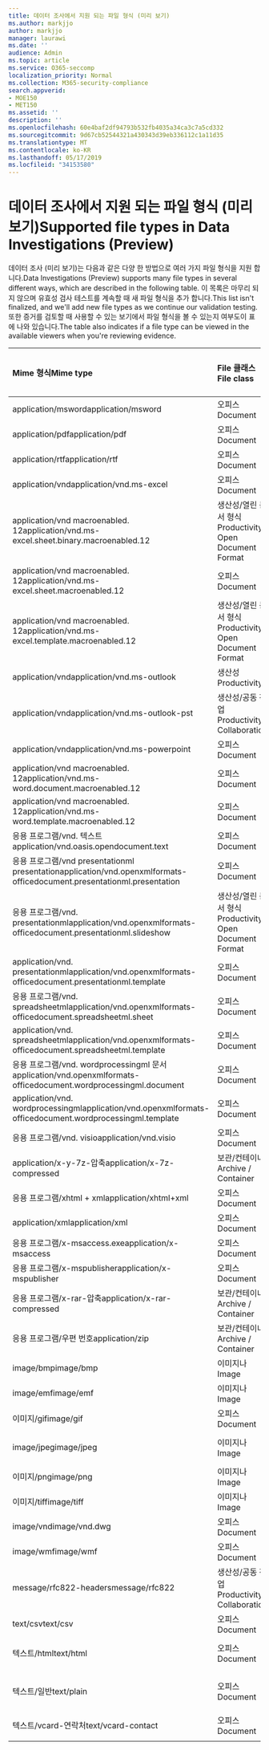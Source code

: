 ```yaml
---
title: 데이터 조사에서 지원 되는 파일 형식 (미리 보기)
ms.author: markjjo
author: markjjo
manager: laurawi
ms.date: ''
audience: Admin
ms.topic: article
ms.service: O365-seccomp
localization_priority: Normal
ms.collection: M365-security-compliance
search.appverid:
- MOE150
- MET150
ms.assetid: ''
description: ''
ms.openlocfilehash: 60e4baf2df94793b532fb4035a34ca3c7a5cd332
ms.sourcegitcommit: 9d67cb52544321a430343d39eb336112c1a11d35
ms.translationtype: MT
ms.contentlocale: ko-KR
ms.lasthandoff: 05/17/2019
ms.locfileid: "34153580"
---
```

# <a name="supported-file-types-in-data-investigations-preview"></a><span data-ttu-id="03955-102">데이터 조사에서 지원 되는 파일 형식 (미리 보기)</span><span class="sxs-lookup"><span data-stu-id="03955-102">Supported file types in Data Investigations (Preview)</span></span>

<span data-ttu-id="03955-103">데이터 조사 (미리 보기)는 다음과 같은 다양 한 방법으로 여러 가지 파일 형식을 지원 합니다.</span><span class="sxs-lookup"><span data-stu-id="03955-103">Data Investigations (Preview) supports many file types in several different ways, which are described in the following table.</span></span> <span data-ttu-id="03955-104">이 목록은 마무리 되지 않으며 유효성 검사 테스트를 계속할 때 새 파일 형식을 추가 합니다.</span><span class="sxs-lookup"><span data-stu-id="03955-104">This list isn't finalized, and we'll add new file types as we continue our validation testing.</span></span> <span data-ttu-id="03955-105">또한 증거를 검토할 때 사용할 수 있는 보기에서 파일 형식을 볼 수 있는지 여부도이 표에 나와 있습니다.</span><span class="sxs-lookup"><span data-stu-id="03955-105">The table also indicates if a file type can be viewed in the available viewers when you're reviewing evidence.</span></span>

| <span data-ttu-id="03955-106">Mime 형식</span><span class="sxs-lookup"><span data-stu-id="03955-106">Mime type</span></span> | <span data-ttu-id="03955-107">File 클래스</span><span class="sxs-lookup"><span data-stu-id="03955-107">File class</span></span> | <span data-ttu-id="03955-108">네이티브 뷰어</span><span class="sxs-lookup"><span data-stu-id="03955-108">Native viewer</span></span> | <span data-ttu-id="03955-109">텍스트 뷰어</span><span class="sxs-lookup"><span data-stu-id="03955-109">Text viewer</span></span> | <span data-ttu-id="03955-110">주석 달기 보기</span><span class="sxs-lookup"><span data-stu-id="03955-110">Annotate viewer</span></span> | <span data-ttu-id="03955-111">컨테이너 추출</span><span class="sxs-lookup"><span data-stu-id="03955-111">Container extraction</span></span> | <span data-ttu-id="03955-112">간격</span><span class="sxs-lookup"><span data-stu-id="03955-112">Extensions</span></span> |
| :- | :- | :- | :- | :- | :- | :- |
| <span data-ttu-id="03955-113">application/msword</span><span class="sxs-lookup"><span data-stu-id="03955-113">application/msword</span></span> | <span data-ttu-id="03955-114">오피스</span><span class="sxs-lookup"><span data-stu-id="03955-114">Document</span></span> | <span data-ttu-id="03955-115">예</span><span class="sxs-lookup"><span data-stu-id="03955-115">Yes</span></span> | <span data-ttu-id="03955-116">예</span><span class="sxs-lookup"><span data-stu-id="03955-116">Yes</span></span> | <span data-ttu-id="03955-117">예</span><span class="sxs-lookup"><span data-stu-id="03955-117">Yes</span></span> | <span data-ttu-id="03955-118">아니요</span><span class="sxs-lookup"><span data-stu-id="03955-118">No</span></span> | <span data-ttu-id="03955-119">.doc; .dat</span><span class="sxs-lookup"><span data-stu-id="03955-119">.doc; .dat</span></span> |
| <span data-ttu-id="03955-120">application/pdf</span><span class="sxs-lookup"><span data-stu-id="03955-120">application/pdf</span></span> | <span data-ttu-id="03955-121">오피스</span><span class="sxs-lookup"><span data-stu-id="03955-121">Document</span></span> | <span data-ttu-id="03955-122">예</span><span class="sxs-lookup"><span data-stu-id="03955-122">Yes</span></span> | <span data-ttu-id="03955-123">예</span><span class="sxs-lookup"><span data-stu-id="03955-123">Yes</span></span> | <span data-ttu-id="03955-124">예</span><span class="sxs-lookup"><span data-stu-id="03955-124">Yes</span></span> | <span data-ttu-id="03955-125">아니요</span><span class="sxs-lookup"><span data-stu-id="03955-125">No</span></span> | <span data-ttu-id="03955-126">.pdf</span><span class="sxs-lookup"><span data-stu-id="03955-126">.pdf</span></span> |
| <span data-ttu-id="03955-127">application/rtf</span><span class="sxs-lookup"><span data-stu-id="03955-127">application/rtf</span></span> | <span data-ttu-id="03955-128">오피스</span><span class="sxs-lookup"><span data-stu-id="03955-128">Document</span></span> | <span data-ttu-id="03955-129">예</span><span class="sxs-lookup"><span data-stu-id="03955-129">Yes</span></span> | <span data-ttu-id="03955-130">예</span><span class="sxs-lookup"><span data-stu-id="03955-130">Yes</span></span> | <span data-ttu-id="03955-131">예</span><span class="sxs-lookup"><span data-stu-id="03955-131">Yes</span></span> | <span data-ttu-id="03955-132">아니요</span><span class="sxs-lookup"><span data-stu-id="03955-132">No</span></span> | <span data-ttu-id="03955-133">.rtf;. .doc</span><span class="sxs-lookup"><span data-stu-id="03955-133">.rtf;.doc</span></span> |
| <span data-ttu-id="03955-134">application/vnd</span><span class="sxs-lookup"><span data-stu-id="03955-134">application/vnd.ms-excel</span></span> | <span data-ttu-id="03955-135">오피스</span><span class="sxs-lookup"><span data-stu-id="03955-135">Document</span></span> | <span data-ttu-id="03955-136">예</span><span class="sxs-lookup"><span data-stu-id="03955-136">Yes</span></span> | <span data-ttu-id="03955-137">예</span><span class="sxs-lookup"><span data-stu-id="03955-137">Yes</span></span> | <span data-ttu-id="03955-138">예</span><span class="sxs-lookup"><span data-stu-id="03955-138">Yes</span></span> | <span data-ttu-id="03955-139">아니요</span><span class="sxs-lookup"><span data-stu-id="03955-139">No</span></span> | <span data-ttu-id="03955-140">.xls; .dat</span><span class="sxs-lookup"><span data-stu-id="03955-140">.xls; .dat</span></span> |
| <span data-ttu-id="03955-141">application/vnd macroenabled. 12</span><span class="sxs-lookup"><span data-stu-id="03955-141">application/vnd.ms-excel.sheet.binary.macroenabled.12</span></span> | <span data-ttu-id="03955-142">생산성/열린 문서 형식</span><span class="sxs-lookup"><span data-stu-id="03955-142">Productivity / Open Document Format</span></span> | <span data-ttu-id="03955-143">예</span><span class="sxs-lookup"><span data-stu-id="03955-143">Yes</span></span> | <span data-ttu-id="03955-144">예</span><span class="sxs-lookup"><span data-stu-id="03955-144">Yes</span></span> | <span data-ttu-id="03955-145">아니요</span><span class="sxs-lookup"><span data-stu-id="03955-145">No</span></span> | <span data-ttu-id="03955-146">아니요</span><span class="sxs-lookup"><span data-stu-id="03955-146">No</span></span> | <span data-ttu-id="03955-147">.xlsb</span><span class="sxs-lookup"><span data-stu-id="03955-147">.xlsb</span></span> |
| <span data-ttu-id="03955-148">application/vnd macroenabled. 12</span><span class="sxs-lookup"><span data-stu-id="03955-148">application/vnd.ms-excel.sheet.macroenabled.12</span></span> | <span data-ttu-id="03955-149">오피스</span><span class="sxs-lookup"><span data-stu-id="03955-149">Document</span></span> | <span data-ttu-id="03955-150">예</span><span class="sxs-lookup"><span data-stu-id="03955-150">Yes</span></span> | <span data-ttu-id="03955-151">예</span><span class="sxs-lookup"><span data-stu-id="03955-151">Yes</span></span> | <span data-ttu-id="03955-152">예</span><span class="sxs-lookup"><span data-stu-id="03955-152">Yes</span></span> | <span data-ttu-id="03955-153">아니요</span><span class="sxs-lookup"><span data-stu-id="03955-153">No</span></span> | <span data-ttu-id="03955-154">.xlsm</span><span class="sxs-lookup"><span data-stu-id="03955-154">.xlsm</span></span> |
| <span data-ttu-id="03955-155">application/vnd macroenabled. 12</span><span class="sxs-lookup"><span data-stu-id="03955-155">application/vnd.ms-excel.template.macroenabled.12</span></span> | <span data-ttu-id="03955-156">생산성/열린 문서 형식</span><span class="sxs-lookup"><span data-stu-id="03955-156">Productivity / Open Document Format</span></span> | <span data-ttu-id="03955-157">아니요</span><span class="sxs-lookup"><span data-stu-id="03955-157">No</span></span> | <span data-ttu-id="03955-158">예</span><span class="sxs-lookup"><span data-stu-id="03955-158">Yes</span></span> | <span data-ttu-id="03955-159">아니요</span><span class="sxs-lookup"><span data-stu-id="03955-159">No</span></span> | <span data-ttu-id="03955-160">아니요</span><span class="sxs-lookup"><span data-stu-id="03955-160">No</span></span> | <span data-ttu-id="03955-161">. .xltm</span><span class="sxs-lookup"><span data-stu-id="03955-161">.xltm</span></span> |
| <span data-ttu-id="03955-162">application/vnd</span><span class="sxs-lookup"><span data-stu-id="03955-162">application/vnd.ms-outlook</span></span> | <span data-ttu-id="03955-163">생산성</span><span class="sxs-lookup"><span data-stu-id="03955-163">Productivity</span></span> | <span data-ttu-id="03955-164">아니요</span><span class="sxs-lookup"><span data-stu-id="03955-164">No</span></span> | <span data-ttu-id="03955-165">아니요</span><span class="sxs-lookup"><span data-stu-id="03955-165">No</span></span> | <span data-ttu-id="03955-166">아니요</span><span class="sxs-lookup"><span data-stu-id="03955-166">No</span></span> | <span data-ttu-id="03955-167">아니요</span><span class="sxs-lookup"><span data-stu-id="03955-167">No</span></span> | <span data-ttu-id="03955-168">.msg</span><span class="sxs-lookup"><span data-stu-id="03955-168">.msg</span></span> |
| <span data-ttu-id="03955-169">application/vnd</span><span class="sxs-lookup"><span data-stu-id="03955-169">application/vnd.ms-outlook-pst</span></span> | <span data-ttu-id="03955-170">생산성/공동 작업</span><span class="sxs-lookup"><span data-stu-id="03955-170">Productivity / Collaboration</span></span> | <span data-ttu-id="03955-171">아니요</span><span class="sxs-lookup"><span data-stu-id="03955-171">No</span></span> | <span data-ttu-id="03955-172">아니요</span><span class="sxs-lookup"><span data-stu-id="03955-172">No</span></span> | <span data-ttu-id="03955-173">아니요</span><span class="sxs-lookup"><span data-stu-id="03955-173">No</span></span> | <span data-ttu-id="03955-174">예</span><span class="sxs-lookup"><span data-stu-id="03955-174">Yes</span></span> | <span data-ttu-id="03955-175">.pst</span><span class="sxs-lookup"><span data-stu-id="03955-175">.pst</span></span> |
| <span data-ttu-id="03955-176">application/vnd</span><span class="sxs-lookup"><span data-stu-id="03955-176">application/vnd.ms-powerpoint</span></span> | <span data-ttu-id="03955-177">오피스</span><span class="sxs-lookup"><span data-stu-id="03955-177">Document</span></span> | <span data-ttu-id="03955-178">예</span><span class="sxs-lookup"><span data-stu-id="03955-178">Yes</span></span> | <span data-ttu-id="03955-179">예</span><span class="sxs-lookup"><span data-stu-id="03955-179">Yes</span></span> | <span data-ttu-id="03955-180">예</span><span class="sxs-lookup"><span data-stu-id="03955-180">Yes</span></span> | <span data-ttu-id="03955-181">아니요</span><span class="sxs-lookup"><span data-stu-id="03955-181">No</span></span> | <span data-ttu-id="03955-182">.ppt; .pps;. p</span><span class="sxs-lookup"><span data-stu-id="03955-182">.ppt; .pps;.pot</span></span> |
| <span data-ttu-id="03955-183">application/vnd macroenabled. 12</span><span class="sxs-lookup"><span data-stu-id="03955-183">application/vnd.ms-word.document.macroenabled.12</span></span> | <span data-ttu-id="03955-184">오피스</span><span class="sxs-lookup"><span data-stu-id="03955-184">Document</span></span> | <span data-ttu-id="03955-185">예</span><span class="sxs-lookup"><span data-stu-id="03955-185">Yes</span></span> | <span data-ttu-id="03955-186">예</span><span class="sxs-lookup"><span data-stu-id="03955-186">Yes</span></span> | <span data-ttu-id="03955-187">예</span><span class="sxs-lookup"><span data-stu-id="03955-187">Yes</span></span> | <span data-ttu-id="03955-188">아니요</span><span class="sxs-lookup"><span data-stu-id="03955-188">No</span></span> | <span data-ttu-id="03955-189">.docm</span><span class="sxs-lookup"><span data-stu-id="03955-189">.docm</span></span> |
| <span data-ttu-id="03955-190">application/vnd macroenabled. 12</span><span class="sxs-lookup"><span data-stu-id="03955-190">application/vnd.ms-word.template.macroenabled.12</span></span> | <span data-ttu-id="03955-191">오피스</span><span class="sxs-lookup"><span data-stu-id="03955-191">Document</span></span> | <span data-ttu-id="03955-192">예</span><span class="sxs-lookup"><span data-stu-id="03955-192">Yes</span></span> | <span data-ttu-id="03955-193">예</span><span class="sxs-lookup"><span data-stu-id="03955-193">Yes</span></span> | <span data-ttu-id="03955-194">예</span><span class="sxs-lookup"><span data-stu-id="03955-194">Yes</span></span> | <span data-ttu-id="03955-195">아니요</span><span class="sxs-lookup"><span data-stu-id="03955-195">No</span></span> | <span data-ttu-id="03955-196">normal.dotm</span><span class="sxs-lookup"><span data-stu-id="03955-196">.dotm</span></span> |
| <span data-ttu-id="03955-197">응용 프로그램/vnd. 텍스트</span><span class="sxs-lookup"><span data-stu-id="03955-197">application/vnd.oasis.opendocument.text</span></span> | <span data-ttu-id="03955-198">오피스</span><span class="sxs-lookup"><span data-stu-id="03955-198">Document</span></span> | <span data-ttu-id="03955-199">예</span><span class="sxs-lookup"><span data-stu-id="03955-199">Yes</span></span> | <span data-ttu-id="03955-200">예</span><span class="sxs-lookup"><span data-stu-id="03955-200">Yes</span></span> | <span data-ttu-id="03955-201">예</span><span class="sxs-lookup"><span data-stu-id="03955-201">Yes</span></span> | <span data-ttu-id="03955-202">아니요</span><span class="sxs-lookup"><span data-stu-id="03955-202">No</span></span> | <span data-ttu-id="03955-203">odt</span><span class="sxs-lookup"><span data-stu-id="03955-203">.odt;</span></span>  |
| <span data-ttu-id="03955-204">응용 프로그램/vnd presentationml presentation</span><span class="sxs-lookup"><span data-stu-id="03955-204">application/vnd.openxmlformats-officedocument.presentationml.presentation</span></span> | <span data-ttu-id="03955-205">오피스</span><span class="sxs-lookup"><span data-stu-id="03955-205">Document</span></span> | <span data-ttu-id="03955-206">예</span><span class="sxs-lookup"><span data-stu-id="03955-206">Yes</span></span> | <span data-ttu-id="03955-207">예</span><span class="sxs-lookup"><span data-stu-id="03955-207">Yes</span></span> | <span data-ttu-id="03955-208">예</span><span class="sxs-lookup"><span data-stu-id="03955-208">Yes</span></span> | <span data-ttu-id="03955-209">아니요</span><span class="sxs-lookup"><span data-stu-id="03955-209">No</span></span> | <span data-ttu-id="03955-210">.pptx</span><span class="sxs-lookup"><span data-stu-id="03955-210">.pptx</span></span> |
| <span data-ttu-id="03955-211">응용 프로그램/vnd. presentationml</span><span class="sxs-lookup"><span data-stu-id="03955-211">application/vnd.openxmlformats-officedocument.presentationml.slideshow</span></span> | <span data-ttu-id="03955-212">생산성/열린 문서 형식</span><span class="sxs-lookup"><span data-stu-id="03955-212">Productivity / Open Document Format</span></span> | <span data-ttu-id="03955-213">예</span><span class="sxs-lookup"><span data-stu-id="03955-213">Yes</span></span> | <span data-ttu-id="03955-214">예</span><span class="sxs-lookup"><span data-stu-id="03955-214">Yes</span></span> | <span data-ttu-id="03955-215">예</span><span class="sxs-lookup"><span data-stu-id="03955-215">Yes</span></span> | <span data-ttu-id="03955-216">아니요</span><span class="sxs-lookup"><span data-stu-id="03955-216">No</span></span> | <span data-ttu-id="03955-217">. ppsx</span><span class="sxs-lookup"><span data-stu-id="03955-217">.ppsx</span></span> |
| <span data-ttu-id="03955-218">application/vnd. presentationml</span><span class="sxs-lookup"><span data-stu-id="03955-218">application/vnd.openxmlformats-officedocument.presentationml.template</span></span> | <span data-ttu-id="03955-219">오피스</span><span class="sxs-lookup"><span data-stu-id="03955-219">Document</span></span> | <span data-ttu-id="03955-220">예</span><span class="sxs-lookup"><span data-stu-id="03955-220">Yes</span></span> | <span data-ttu-id="03955-221">예</span><span class="sxs-lookup"><span data-stu-id="03955-221">Yes</span></span> | <span data-ttu-id="03955-222">예</span><span class="sxs-lookup"><span data-stu-id="03955-222">Yes</span></span> | <span data-ttu-id="03955-223">아니요</span><span class="sxs-lookup"><span data-stu-id="03955-223">No</span></span> | <span data-ttu-id="03955-224">. potx</span><span class="sxs-lookup"><span data-stu-id="03955-224">.potx</span></span> |
| <span data-ttu-id="03955-225">응용 프로그램/vnd. spreadsheetml</span><span class="sxs-lookup"><span data-stu-id="03955-225">application/vnd.openxmlformats-officedocument.spreadsheetml.sheet</span></span> | <span data-ttu-id="03955-226">오피스</span><span class="sxs-lookup"><span data-stu-id="03955-226">Document</span></span> | <span data-ttu-id="03955-227">예</span><span class="sxs-lookup"><span data-stu-id="03955-227">Yes</span></span> | <span data-ttu-id="03955-228">예</span><span class="sxs-lookup"><span data-stu-id="03955-228">Yes</span></span> | <span data-ttu-id="03955-229">예</span><span class="sxs-lookup"><span data-stu-id="03955-229">Yes</span></span> | <span data-ttu-id="03955-230">아니요</span><span class="sxs-lookup"><span data-stu-id="03955-230">No</span></span> | <span data-ttu-id="03955-231">.xlsx</span><span class="sxs-lookup"><span data-stu-id="03955-231">.xlsx</span></span> |
| <span data-ttu-id="03955-232">application/vnd. spreadsheetml</span><span class="sxs-lookup"><span data-stu-id="03955-232">application/vnd.openxmlformats-officedocument.spreadsheetml.template</span></span> | <span data-ttu-id="03955-233">오피스</span><span class="sxs-lookup"><span data-stu-id="03955-233">Document</span></span> | <span data-ttu-id="03955-234">예</span><span class="sxs-lookup"><span data-stu-id="03955-234">Yes</span></span> | <span data-ttu-id="03955-235">예</span><span class="sxs-lookup"><span data-stu-id="03955-235">Yes</span></span> | <span data-ttu-id="03955-236">예</span><span class="sxs-lookup"><span data-stu-id="03955-236">Yes</span></span> | <span data-ttu-id="03955-237">아니요</span><span class="sxs-lookup"><span data-stu-id="03955-237">No</span></span> | <span data-ttu-id="03955-238">. .xltx</span><span class="sxs-lookup"><span data-stu-id="03955-238">.xltx</span></span> |
| <span data-ttu-id="03955-239">응용 프로그램/vnd. wordprocessingml 문서</span><span class="sxs-lookup"><span data-stu-id="03955-239">application/vnd.openxmlformats-officedocument.wordprocessingml.document</span></span> | <span data-ttu-id="03955-240">오피스</span><span class="sxs-lookup"><span data-stu-id="03955-240">Document</span></span> | <span data-ttu-id="03955-241">예</span><span class="sxs-lookup"><span data-stu-id="03955-241">Yes</span></span> | <span data-ttu-id="03955-242">예</span><span class="sxs-lookup"><span data-stu-id="03955-242">Yes</span></span> | <span data-ttu-id="03955-243">예</span><span class="sxs-lookup"><span data-stu-id="03955-243">Yes</span></span> | <span data-ttu-id="03955-244">아니요</span><span class="sxs-lookup"><span data-stu-id="03955-244">No</span></span> | <span data-ttu-id="03955-245">.docx</span><span class="sxs-lookup"><span data-stu-id="03955-245">.docx</span></span> |
| <span data-ttu-id="03955-246">application/vnd. wordprocessingml</span><span class="sxs-lookup"><span data-stu-id="03955-246">application/vnd.openxmlformats-officedocument.wordprocessingml.template</span></span> | <span data-ttu-id="03955-247">오피스</span><span class="sxs-lookup"><span data-stu-id="03955-247">Document</span></span> | <span data-ttu-id="03955-248">예</span><span class="sxs-lookup"><span data-stu-id="03955-248">Yes</span></span> | <span data-ttu-id="03955-249">예</span><span class="sxs-lookup"><span data-stu-id="03955-249">Yes</span></span> | <span data-ttu-id="03955-250">예</span><span class="sxs-lookup"><span data-stu-id="03955-250">Yes</span></span> | <span data-ttu-id="03955-251">아니요</span><span class="sxs-lookup"><span data-stu-id="03955-251">No</span></span> | <span data-ttu-id="03955-252">. dotx</span><span class="sxs-lookup"><span data-stu-id="03955-252">.dotx</span></span> |
| <span data-ttu-id="03955-253">응용 프로그램/vnd. visio</span><span class="sxs-lookup"><span data-stu-id="03955-253">application/vnd.visio</span></span> | <span data-ttu-id="03955-254">오피스</span><span class="sxs-lookup"><span data-stu-id="03955-254">Document</span></span> | <span data-ttu-id="03955-255">예</span><span class="sxs-lookup"><span data-stu-id="03955-255">Yes</span></span> | <span data-ttu-id="03955-256">예</span><span class="sxs-lookup"><span data-stu-id="03955-256">Yes</span></span> | <span data-ttu-id="03955-257">예</span><span class="sxs-lookup"><span data-stu-id="03955-257">Yes</span></span> | <span data-ttu-id="03955-258">아니요</span><span class="sxs-lookup"><span data-stu-id="03955-258">No</span></span> | <span data-ttu-id="03955-259">.vsd</span><span class="sxs-lookup"><span data-stu-id="03955-259">.vsd</span></span> |
| <span data-ttu-id="03955-260">application/x-y-7z-압축</span><span class="sxs-lookup"><span data-stu-id="03955-260">application/x-7z-compressed</span></span> | <span data-ttu-id="03955-261">보관/컨테이너</span><span class="sxs-lookup"><span data-stu-id="03955-261">Archive / Container</span></span> | <span data-ttu-id="03955-262">아니요</span><span class="sxs-lookup"><span data-stu-id="03955-262">No</span></span> | <span data-ttu-id="03955-263">아니요</span><span class="sxs-lookup"><span data-stu-id="03955-263">No</span></span> | <span data-ttu-id="03955-264">아니요</span><span class="sxs-lookup"><span data-stu-id="03955-264">No</span></span> | <span data-ttu-id="03955-265">예</span><span class="sxs-lookup"><span data-stu-id="03955-265">Yes</span></span> | <span data-ttu-id="03955-266">.7z</span><span class="sxs-lookup"><span data-stu-id="03955-266">.7z</span></span> |
| <span data-ttu-id="03955-267">응용 프로그램/xhtml + xml</span><span class="sxs-lookup"><span data-stu-id="03955-267">application/xhtml+xml</span></span> | <span data-ttu-id="03955-268">오피스</span><span class="sxs-lookup"><span data-stu-id="03955-268">Document</span></span> | <span data-ttu-id="03955-269">예</span><span class="sxs-lookup"><span data-stu-id="03955-269">Yes</span></span> | <span data-ttu-id="03955-270">예</span><span class="sxs-lookup"><span data-stu-id="03955-270">Yes</span></span> | <span data-ttu-id="03955-271">예</span><span class="sxs-lookup"><span data-stu-id="03955-271">Yes</span></span> | <span data-ttu-id="03955-272">아니요</span><span class="sxs-lookup"><span data-stu-id="03955-272">No</span></span> | <span data-ttu-id="03955-273">. xhtml</span><span class="sxs-lookup"><span data-stu-id="03955-273">.xhtml</span></span> |
| <span data-ttu-id="03955-274">application/xml</span><span class="sxs-lookup"><span data-stu-id="03955-274">application/xml</span></span> | <span data-ttu-id="03955-275">오피스</span><span class="sxs-lookup"><span data-stu-id="03955-275">Document</span></span> | <span data-ttu-id="03955-276">예</span><span class="sxs-lookup"><span data-stu-id="03955-276">Yes</span></span> | <span data-ttu-id="03955-277">예</span><span class="sxs-lookup"><span data-stu-id="03955-277">Yes</span></span> | <span data-ttu-id="03955-278">예</span><span class="sxs-lookup"><span data-stu-id="03955-278">Yes</span></span> | <span data-ttu-id="03955-279">아니요</span><span class="sxs-lookup"><span data-stu-id="03955-279">No</span></span> | <span data-ttu-id="03955-280">.xml</span><span class="sxs-lookup"><span data-stu-id="03955-280">.xml</span></span> |
| <span data-ttu-id="03955-281">응용 프로그램/x-msaccess.exe</span><span class="sxs-lookup"><span data-stu-id="03955-281">application/x-msaccess</span></span> | <span data-ttu-id="03955-282">오피스</span><span class="sxs-lookup"><span data-stu-id="03955-282">Document</span></span> | <span data-ttu-id="03955-283">예</span><span class="sxs-lookup"><span data-stu-id="03955-283">Yes</span></span> | <span data-ttu-id="03955-284">예</span><span class="sxs-lookup"><span data-stu-id="03955-284">Yes</span></span> | <span data-ttu-id="03955-285">예</span><span class="sxs-lookup"><span data-stu-id="03955-285">Yes</span></span> | <span data-ttu-id="03955-286">아니요</span><span class="sxs-lookup"><span data-stu-id="03955-286">No</span></span> | <span data-ttu-id="03955-287">.mdb</span><span class="sxs-lookup"><span data-stu-id="03955-287">.mdb</span></span> |
| <span data-ttu-id="03955-288">응용 프로그램/x-mspublisher</span><span class="sxs-lookup"><span data-stu-id="03955-288">application/x-mspublisher</span></span> | <span data-ttu-id="03955-289">오피스</span><span class="sxs-lookup"><span data-stu-id="03955-289">Document</span></span> | <span data-ttu-id="03955-290">예</span><span class="sxs-lookup"><span data-stu-id="03955-290">Yes</span></span> | <span data-ttu-id="03955-291">예</span><span class="sxs-lookup"><span data-stu-id="03955-291">Yes</span></span> | <span data-ttu-id="03955-292">예</span><span class="sxs-lookup"><span data-stu-id="03955-292">Yes</span></span> | <span data-ttu-id="03955-293">아니요</span><span class="sxs-lookup"><span data-stu-id="03955-293">No</span></span> | <span data-ttu-id="03955-294">.pub</span><span class="sxs-lookup"><span data-stu-id="03955-294">.pub</span></span> |
| <span data-ttu-id="03955-295">응용 프로그램/x-rar-압축</span><span class="sxs-lookup"><span data-stu-id="03955-295">application/x-rar-compressed</span></span> | <span data-ttu-id="03955-296">보관/컨테이너</span><span class="sxs-lookup"><span data-stu-id="03955-296">Archive / Container</span></span> | <span data-ttu-id="03955-297">아니요</span><span class="sxs-lookup"><span data-stu-id="03955-297">No</span></span> | <span data-ttu-id="03955-298">아니요</span><span class="sxs-lookup"><span data-stu-id="03955-298">No</span></span> | <span data-ttu-id="03955-299">아니요</span><span class="sxs-lookup"><span data-stu-id="03955-299">No</span></span> | <span data-ttu-id="03955-300">예</span><span class="sxs-lookup"><span data-stu-id="03955-300">Yes</span></span> | <span data-ttu-id="03955-301">rar</span><span class="sxs-lookup"><span data-stu-id="03955-301">.rar</span></span> |
| <span data-ttu-id="03955-302">응용 프로그램/우편 번호</span><span class="sxs-lookup"><span data-stu-id="03955-302">application/zip</span></span> | <span data-ttu-id="03955-303">보관/컨테이너</span><span class="sxs-lookup"><span data-stu-id="03955-303">Archive / Container</span></span> | <span data-ttu-id="03955-304">아니요</span><span class="sxs-lookup"><span data-stu-id="03955-304">No</span></span> | <span data-ttu-id="03955-305">아니요</span><span class="sxs-lookup"><span data-stu-id="03955-305">No</span></span> | <span data-ttu-id="03955-306">아니요</span><span class="sxs-lookup"><span data-stu-id="03955-306">No</span></span> | <span data-ttu-id="03955-307">예</span><span class="sxs-lookup"><span data-stu-id="03955-307">Yes</span></span> | <span data-ttu-id="03955-308">.zip</span><span class="sxs-lookup"><span data-stu-id="03955-308">.zip</span></span> |
| <span data-ttu-id="03955-309">image/bmp</span><span class="sxs-lookup"><span data-stu-id="03955-309">image/bmp</span></span> | <span data-ttu-id="03955-310">이미지나</span><span class="sxs-lookup"><span data-stu-id="03955-310">Image</span></span> | <span data-ttu-id="03955-311">예</span><span class="sxs-lookup"><span data-stu-id="03955-311">Yes</span></span> | <span data-ttu-id="03955-312">예</span><span class="sxs-lookup"><span data-stu-id="03955-312">Yes</span></span> | <span data-ttu-id="03955-313">예</span><span class="sxs-lookup"><span data-stu-id="03955-313">Yes</span></span> | <span data-ttu-id="03955-314">아니요</span><span class="sxs-lookup"><span data-stu-id="03955-314">No</span></span> | <span data-ttu-id="03955-315">.bmp</span><span class="sxs-lookup"><span data-stu-id="03955-315">.bmp</span></span> |
| <span data-ttu-id="03955-316">image/emf</span><span class="sxs-lookup"><span data-stu-id="03955-316">image/emf</span></span> | <span data-ttu-id="03955-317">이미지나</span><span class="sxs-lookup"><span data-stu-id="03955-317">Image</span></span> | <span data-ttu-id="03955-318">예</span><span class="sxs-lookup"><span data-stu-id="03955-318">Yes</span></span> | <span data-ttu-id="03955-319">예</span><span class="sxs-lookup"><span data-stu-id="03955-319">Yes</span></span> | <span data-ttu-id="03955-320">예</span><span class="sxs-lookup"><span data-stu-id="03955-320">Yes</span></span> | <span data-ttu-id="03955-321">아니요</span><span class="sxs-lookup"><span data-stu-id="03955-321">No</span></span> | <span data-ttu-id="03955-322">.emf</span><span class="sxs-lookup"><span data-stu-id="03955-322">.emf</span></span> |
| <span data-ttu-id="03955-323">이미지/gif</span><span class="sxs-lookup"><span data-stu-id="03955-323">image/gif</span></span> | <span data-ttu-id="03955-324">오피스</span><span class="sxs-lookup"><span data-stu-id="03955-324">Document</span></span> | <span data-ttu-id="03955-325">예</span><span class="sxs-lookup"><span data-stu-id="03955-325">Yes</span></span> | <span data-ttu-id="03955-326">예</span><span class="sxs-lookup"><span data-stu-id="03955-326">Yes</span></span> | <span data-ttu-id="03955-327">예</span><span class="sxs-lookup"><span data-stu-id="03955-327">Yes</span></span> | <span data-ttu-id="03955-328">아니요</span><span class="sxs-lookup"><span data-stu-id="03955-328">No</span></span> | <span data-ttu-id="03955-329">.gif</span><span class="sxs-lookup"><span data-stu-id="03955-329">.gif</span></span> |
| <span data-ttu-id="03955-330">image/jpeg</span><span class="sxs-lookup"><span data-stu-id="03955-330">image/jpeg</span></span> | <span data-ttu-id="03955-331">이미지나</span><span class="sxs-lookup"><span data-stu-id="03955-331">Image</span></span> | <span data-ttu-id="03955-332">예</span><span class="sxs-lookup"><span data-stu-id="03955-332">Yes</span></span> | <span data-ttu-id="03955-333">예</span><span class="sxs-lookup"><span data-stu-id="03955-333">Yes</span></span> | <span data-ttu-id="03955-334">예</span><span class="sxs-lookup"><span data-stu-id="03955-334">Yes</span></span> | <span data-ttu-id="03955-335">아니요</span><span class="sxs-lookup"><span data-stu-id="03955-335">No</span></span> | <span data-ttu-id="03955-336">.jpg; .jpeg; .dat;. jpgt</span><span class="sxs-lookup"><span data-stu-id="03955-336">.jpg; .jpeg; .dat;.jpgt</span></span> |
| <span data-ttu-id="03955-337">이미지/png</span><span class="sxs-lookup"><span data-stu-id="03955-337">image/png</span></span> | <span data-ttu-id="03955-338">이미지나</span><span class="sxs-lookup"><span data-stu-id="03955-338">Image</span></span> | <span data-ttu-id="03955-339">예</span><span class="sxs-lookup"><span data-stu-id="03955-339">Yes</span></span> | <span data-ttu-id="03955-340">예</span><span class="sxs-lookup"><span data-stu-id="03955-340">Yes</span></span> | <span data-ttu-id="03955-341">예</span><span class="sxs-lookup"><span data-stu-id="03955-341">Yes</span></span> | <span data-ttu-id="03955-342">아니요</span><span class="sxs-lookup"><span data-stu-id="03955-342">No</span></span> | <span data-ttu-id="03955-343">.png</span><span class="sxs-lookup"><span data-stu-id="03955-343">.png</span></span> |
| <span data-ttu-id="03955-344">이미지/tiff</span><span class="sxs-lookup"><span data-stu-id="03955-344">image/tiff</span></span> | <span data-ttu-id="03955-345">이미지나</span><span class="sxs-lookup"><span data-stu-id="03955-345">Image</span></span> | <span data-ttu-id="03955-346">예</span><span class="sxs-lookup"><span data-stu-id="03955-346">Yes</span></span> | <span data-ttu-id="03955-347">예</span><span class="sxs-lookup"><span data-stu-id="03955-347">Yes</span></span> | <span data-ttu-id="03955-348">예</span><span class="sxs-lookup"><span data-stu-id="03955-348">Yes</span></span> | <span data-ttu-id="03955-349">아니요</span><span class="sxs-lookup"><span data-stu-id="03955-349">No</span></span> | <span data-ttu-id="03955-350">.tif</span><span class="sxs-lookup"><span data-stu-id="03955-350">.tif</span></span> |
| <span data-ttu-id="03955-351">image/vnd</span><span class="sxs-lookup"><span data-stu-id="03955-351">image/vnd.dwg</span></span> | <span data-ttu-id="03955-352">오피스</span><span class="sxs-lookup"><span data-stu-id="03955-352">Document</span></span> | <span data-ttu-id="03955-353">예</span><span class="sxs-lookup"><span data-stu-id="03955-353">Yes</span></span> | <span data-ttu-id="03955-354">예</span><span class="sxs-lookup"><span data-stu-id="03955-354">Yes</span></span> | <span data-ttu-id="03955-355">예</span><span class="sxs-lookup"><span data-stu-id="03955-355">Yes</span></span> | <span data-ttu-id="03955-356">아니요</span><span class="sxs-lookup"><span data-stu-id="03955-356">No</span></span> | <span data-ttu-id="03955-357">dwg; .dxf</span><span class="sxs-lookup"><span data-stu-id="03955-357">.dwg;.dxf;</span></span> |
| <span data-ttu-id="03955-358">image/wmf</span><span class="sxs-lookup"><span data-stu-id="03955-358">image/wmf</span></span> | <span data-ttu-id="03955-359">오피스</span><span class="sxs-lookup"><span data-stu-id="03955-359">Document</span></span> | <span data-ttu-id="03955-360">예</span><span class="sxs-lookup"><span data-stu-id="03955-360">Yes</span></span> | <span data-ttu-id="03955-361">예</span><span class="sxs-lookup"><span data-stu-id="03955-361">Yes</span></span> | <span data-ttu-id="03955-362">예</span><span class="sxs-lookup"><span data-stu-id="03955-362">Yes</span></span> | <span data-ttu-id="03955-363">아니요</span><span class="sxs-lookup"><span data-stu-id="03955-363">No</span></span> | <span data-ttu-id="03955-364">.wmf</span><span class="sxs-lookup"><span data-stu-id="03955-364">.wmf</span></span> |
| <span data-ttu-id="03955-365">message/rfc822-headers</span><span class="sxs-lookup"><span data-stu-id="03955-365">message/rfc822</span></span> | <span data-ttu-id="03955-366">생산성/공동 작업</span><span class="sxs-lookup"><span data-stu-id="03955-366">Productivity / Collaboration</span></span> | <span data-ttu-id="03955-367">아니요</span><span class="sxs-lookup"><span data-stu-id="03955-367">No</span></span> | <span data-ttu-id="03955-368">아니요</span><span class="sxs-lookup"><span data-stu-id="03955-368">No</span></span> | <span data-ttu-id="03955-369">아니요</span><span class="sxs-lookup"><span data-stu-id="03955-369">No</span></span> | <span data-ttu-id="03955-370">아니요</span><span class="sxs-lookup"><span data-stu-id="03955-370">No</span></span> | <span data-ttu-id="03955-371">.eml</span><span class="sxs-lookup"><span data-stu-id="03955-371">.eml</span></span> |
| <span data-ttu-id="03955-372">text/csv</span><span class="sxs-lookup"><span data-stu-id="03955-372">text/csv</span></span> | <span data-ttu-id="03955-373">오피스</span><span class="sxs-lookup"><span data-stu-id="03955-373">Document</span></span> | <span data-ttu-id="03955-374">예</span><span class="sxs-lookup"><span data-stu-id="03955-374">Yes</span></span> | <span data-ttu-id="03955-375">예</span><span class="sxs-lookup"><span data-stu-id="03955-375">Yes</span></span> | <span data-ttu-id="03955-376">예</span><span class="sxs-lookup"><span data-stu-id="03955-376">Yes</span></span> | <span data-ttu-id="03955-377">아니요</span><span class="sxs-lookup"><span data-stu-id="03955-377">No</span></span> | <span data-ttu-id="03955-378">.csv</span><span class="sxs-lookup"><span data-stu-id="03955-378">.csv</span></span> |
| <span data-ttu-id="03955-379">텍스트/html</span><span class="sxs-lookup"><span data-stu-id="03955-379">text/html</span></span> | <span data-ttu-id="03955-380">오피스</span><span class="sxs-lookup"><span data-stu-id="03955-380">Document</span></span> | <span data-ttu-id="03955-381">예</span><span class="sxs-lookup"><span data-stu-id="03955-381">Yes</span></span> | <span data-ttu-id="03955-382">예</span><span class="sxs-lookup"><span data-stu-id="03955-382">Yes</span></span> | <span data-ttu-id="03955-383">예</span><span class="sxs-lookup"><span data-stu-id="03955-383">Yes</span></span> | <span data-ttu-id="03955-384">아니요</span><span class="sxs-lookup"><span data-stu-id="03955-384">No</span></span> | <span data-ttu-id="03955-385">.html; shtml.dll; .htm</span><span class="sxs-lookup"><span data-stu-id="03955-385">.html;.shtml; .htm</span></span> |
| <span data-ttu-id="03955-386">텍스트/일반</span><span class="sxs-lookup"><span data-stu-id="03955-386">text/plain</span></span> | <span data-ttu-id="03955-387">오피스</span><span class="sxs-lookup"><span data-stu-id="03955-387">Document</span></span> | <span data-ttu-id="03955-388">예</span><span class="sxs-lookup"><span data-stu-id="03955-388">Yes</span></span> | <span data-ttu-id="03955-389">예</span><span class="sxs-lookup"><span data-stu-id="03955-389">Yes</span></span> | <span data-ttu-id="03955-390">예</span><span class="sxs-lookup"><span data-stu-id="03955-390">Yes</span></span> | <span data-ttu-id="03955-391">아니요</span><span class="sxs-lookup"><span data-stu-id="03955-391">No</span></span> | <span data-ttu-id="03955-392">.txt; .css; con, pl; .csv; .dat</span><span class="sxs-lookup"><span data-stu-id="03955-392">.txt; .css;.con; .pl; .csv; .dat</span></span> |
| <span data-ttu-id="03955-393">텍스트/vcard-연락처</span><span class="sxs-lookup"><span data-stu-id="03955-393">text/vcard-contact</span></span> | <span data-ttu-id="03955-394">오피스</span><span class="sxs-lookup"><span data-stu-id="03955-394">Document</span></span> | <span data-ttu-id="03955-395">예</span><span class="sxs-lookup"><span data-stu-id="03955-395">Yes</span></span> | <span data-ttu-id="03955-396">예</span><span class="sxs-lookup"><span data-stu-id="03955-396">Yes</span></span> | <span data-ttu-id="03955-397">예</span><span class="sxs-lookup"><span data-stu-id="03955-397">Yes</span></span> | <span data-ttu-id="03955-398">아니요</span><span class="sxs-lookup"><span data-stu-id="03955-398">No</span></span> | <span data-ttu-id="03955-399">.vcf</span><span class="sxs-lookup"><span data-stu-id="03955-399">.vcf</span></span> |
||||||||
